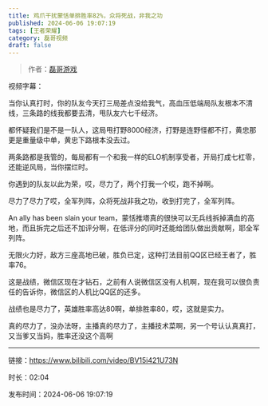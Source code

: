```yaml
---
title: 鸡爪干扰蒙恬单排胜率82%，众将死战，非我之功
published: 2024-06-06 19:07:19
tags: [王者荣耀]
category: 磊哥视频
draft: false
---
```



> 作者：[磊哥游戏](https://space.bilibili.com/268941858?spm_id_from=333.788.upinfo.head.click)

视频字幕：

当你认真打时，你的队友今天打三局差点没给我气，高血压低端局队友根本不清线，三条路的线我都要去清，甩队友六七千经济。

都怀疑我们是不是一队人，这局甩打野8000经济，打野是连野怪都不打，黄忠那更是重量级中单，黄忠下路根本没去过。

两条路都是我管的，每局都有一个和我一样的ELO机制享受者，开局打成七杠零，还能逆风局，当你摆烂时。

你遇到的队友以此为荣，哎，尽力了，两个打我一个哎，跑不掉啊。

尽力了尽力了哎，全军列阵，众将死战非我之功，收到打完了，全军列阵。

An ally has been slain your team，蒙恬推塔真的很快可以无兵线拆掉满血的高地，而且拆完之后还不加评分啊，在低评分的同时还能给团队做出贡献啊，耶全军列阵。

无限火力好，敌方三座高地已破，胜负已定，这种打法目前QQ区已经王者了，胜率76。

这是战绩，微信区现在才钻石，之前有人说微信区没有人机啊，现在我可以很负责任的告诉你，微信区的人机比QQ区的还多。

战绩也是尽力了，英雄胜率高达80啊，单排胜率80，哎，这就是实力。

真的尽力了，没办法呀，主播真的尽力了，主播技术菜啊，另一个号认认真真打，又当爹又当妈，胜率还没这个高啊

---

链接：https://www.bilibili.com/video/BV15i421U73N

时长：02:04

发布时间：2024-06-06 19:07:19
